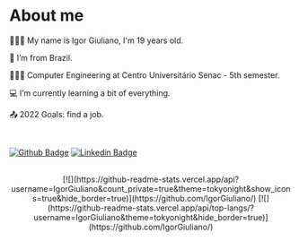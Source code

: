 # About me
  
🚶🏻‍♂️   My name is Igor Giuliano, I'm 19 years old.
  
🏡  I’m from Brazil.

👨🏻‍🎓  Computer Engineering at Centro Universitário Senac - 5th semester.

💻  I’m currently learning a bit of everything.

📤  2022 Goals: find a job.

<br>

[![Github Badge](https://img.shields.io/badge/-Github-000?style=flat-square&logo=Github&logoColor=white&link=https://github.com/IgorGiuliano/)](https://github.com/IgorGiuliano/)
[![Linkedin Badge](https://img.shields.io/badge/-LinkedIn-blue?style=flat-square&logo=Linkedin&logoColor=white&link=https://br.linkedin.com/in/igor-giuliano)](https://br.linkedin.com/in/igor-giuliano)

<br>

<div align="center">
  [![](https://github-readme-stats.vercel.app/api?username=IgorGiuliano&count_private=true&theme=tokyonight&show_icons=true&hide_border=true)](https://github.com/IgorGiuliano/)
  [![](https://github-readme-stats.vercel.app/api/top-langs/?username=IgorGiuliano&theme=tokyonight&hide_border=true)](https://github.com/IgorGiuliano/)
<div>

  
<!--
**IgorGiuliano/IgorGiuliano** is a ✨ _special_ ✨ repository because its `README.md` (this file) appears on your GitHub profile.
-->
